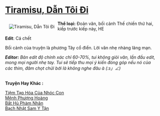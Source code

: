 <a href="https://utruyen.com/tiramisu-dan-toi-di/25008/" title="Tiramisu, Dẫn Tôi Đi"><h1>Tiramisu, Dẫn Tôi Đi</h1></a><div style="display:table"><img align="right" style="float: left; padding: 10px;" src="https://utruyen.com/images/story/200x260/tiramisu-dan-toi-di.jpg" alt="Tiramisu, Dẫn Tôi Đi"><b>Thể loại:</b> Đoản văn, bối cảnh Thế chiến thứ hai, kiếp trước kiếp này, HE<p></p><b>Edit</b>: Cá chết <p></p>Bối cảnh của truyện là phương Tây cổ điển. Lời văn nhẹ nhàng lãng mạn.<p></p><i><b>Editor:</b> Bản edit độ chính xác chỉ 60-70%, tui không giỏi văn, lần đầu edit, mong mọi người nhẹ tay. Tui sẽ tiếp thu mọi ý kiến đóng góp nếu nó của các thím, đâm chọt chửi bới là không nghe đâu à _(:з」∠)_</i></div><p><br><b>Truyện Hay Khác :</b></p><a href="https://utruyen.com/tiem-tap-hoa-cua-nhoc-con/25002/" alt="Tiệm Tạp Hóa Của Nhóc Con">Tiệm Tạp Hóa Của Nhóc Con</a><br/><a href="https://github.com/quanluxury/truyenhot/tree/master/truyenhay/4868/" alt="Mệnh Phượng Hoàng">Mệnh Phượng Hoàng</a><br/><a href="https://github.com/quanluxury/truyenhot/tree/master/truyenhay/12437/" alt="Bất Hủ Phàm Nhân">Bất Hủ Phàm Nhân</a><br/><a href="https://truyenngontinhay.wordpress.com/2019/10/03/bach-nhat-sam-y-tan/" alt="Bạch Nhật Sam Y Tận">Bạch Nhật Sam Y Tận</a><br/>